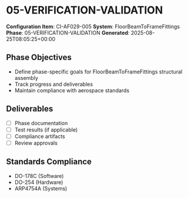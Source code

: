 # 05-VERIFICATION-VALIDATION

**Configuration Item**: CI-AF029-005
**System**: FloorBeamToFrameFittings
**Phase**: 05-VERIFICATION-VALIDATION
**Generated**: 2025-08-25T08:05:25+00:00

## Phase Objectives
- Define phase-specific goals for FloorBeamToFrameFittings structural assembly
- Track progress and deliverables
- Maintain compliance with aerospace standards

## Deliverables
- [ ] Phase documentation
- [ ] Test results (if applicable)
- [ ] Compliance artifacts
- [ ] Review approvals

## Standards Compliance
- DO-178C (Software)
- DO-254 (Hardware)
- ARP4754A (Systems)

